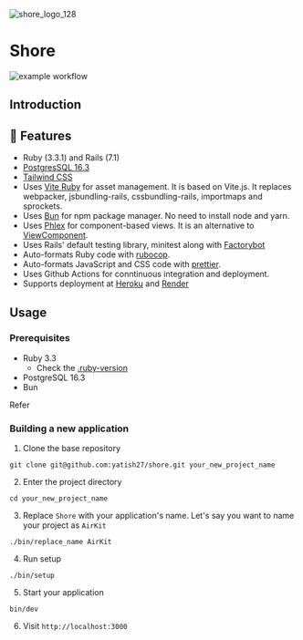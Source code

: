 ![shore_logo_128](https://github.com/yatish27/shore/assets/1014383/fbad8ed2-9510-4693-a342-4bafa515b164)

# Shore

![example workflow](https://github.com/yatish27/shore/actions/workflows/ci.yml/badge.svg)

## Introduction


## 🌟 Features

- Ruby (3.3.1) and Rails (7.1)
- [PostgresSQL 16.3](https://www.postgresql.org)
- [Tailwind CSS](https://tailwindcss.com)
- Uses [Vite Ruby](https://vite-ruby.netlify.app) for asset management. It is based on Vite.js. It replaces webpacker, jsbundling-rails, cssbundling-rails, importmaps and sprockets.
- Uses [Bun](https://bun.sh) for npm package manager. No need to install node and yarn.
- Uses [Phlex](https://www.phlex.fun) for component-based views. It is an alternative to [ViewComponent](https://viewcomponent.org).
- Uses Rails' default testing library, minitest along with [Factorybot](https://github.com/thoughtbot/factory_bot)
- Auto-formats Ruby code with [rubocop](https://rubocop.org).
- Auto-formats JavaScript and CSS code with [prettier](https://prettier.io).
- Uses Github Actions for conntinuous integration and deployment.
- Supports deployment at [Heroku](https://www.heroku.com/platform) and [Render](https://render.com)


## Usage

### Prerequisites
- Ruby 3.3
  - Check the [.ruby-version](.ruby-version)
- PostgreSQL 16.3
- Bun

Refer 

### Building a new application

1. Clone the base repository
```
git clone git@github.com:yatish27/shore.git your_new_project_name
```

2. Enter the project directory
```
cd your_new_project_name
```

3. Replace `Shore` with your application's name. Let's say you want to name your project as `AirKit`

```
./bin/replace_name AirKit
```

4. Run setup

```
./bin/setup
```

5. Start your application
```
bin/dev
```

6. Visit `http://localhost:3000`